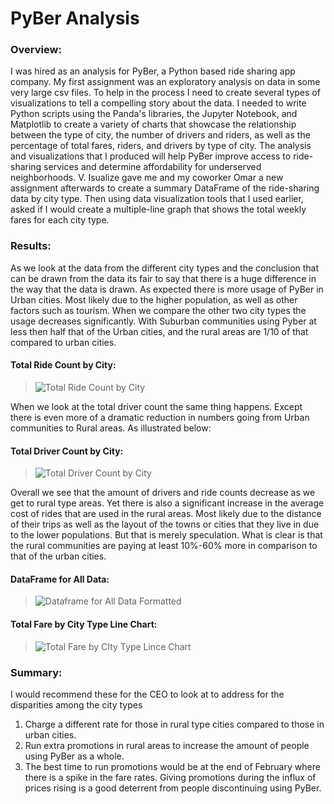# PyBer Analysis

### Overview: 
I was hired as an analysis for PyBer, a Python based ride sharing app company. My first assignment was an exploratory analysis on data in some very large csv files. To help in the process I need to create several types of visualizations to tell a compelling story about the data. I needed to write Python scripts using the Panda's libraries, the Jupyter Notebook, and Matplotlib to create a variety of charts that showcase the relationship between the type of city, the number of drivers and riders, as well as the percentage of total fares, riders, and drivers by type of city. The analysis and visualizations that I produced will help PyBer improve access to ride-sharing services and determine affordability for underserved neighborhoods. V. Isualize gave me and my coworker Omar a new assignment afterwards to create a summary DataFrame of the ride-sharing data by city type. Then using data visualization tools that I used earlier, asked if I would create a multiple-line graph that shows the total weekly fares for each city type. 

### Results:
As we look at the data from the different city types and the conclusion that can be drawn from the data its fair to say that there is a huge difference in the way that the data is drawn. As expected there is more usage of PyBer in Urban cities. Most likely due to the higher population, as well as other factors such as tourism. When we compare the other two city types the usage decreases significantly. With Suburban communities using Pyber at less then half that of the Urban cities, and the rural areas are 1/10 of that compared to urban cities. 

#### Total Ride Count by City:
>![Total Ride Count by City](https://user-images.githubusercontent.com/95380144/151454202-4ec8c954-f7f9-40d2-9c14-43a5b5e74e07.png)

When we look at the total driver count the same thing happens. Except there is even more of a dramatic reduction in numbers going from Urban communities to Rural areas. As illustrated below:

#### Total Driver Count by City:
>![Total Driver Count by City](https://user-images.githubusercontent.com/95380144/151454378-0dea9664-f4b0-4e31-b7b8-81a81aa9a3d0.png)

Overall we see that the amount of drivers and ride counts decrease as we get to rural type areas. Yet there is also a significant increase in the average cost of rides that are used in the rural areas. Most likely due to the distance of their trips as well as the layout of the towns or cities that they live in due to the lower populations. But that is merely speculation. What is clear is that the rural communities are paying at least 10%-60% more in comparison to that of the urban cities. 

#### DataFrame for All Data:
>![Dataframe for All Data Formatted](https://user-images.githubusercontent.com/95380144/151454815-3b6f4915-eeb0-4a41-8890-55733d1dda4c.png)
#### Total Fare by City Type Line Chart:
>![Total Fare by CIty Type Lince Chart](https://user-images.githubusercontent.com/95380144/151455112-8819e41e-bcec-4a25-b6bf-f385dad4d215.png)

### Summary:
I would recommend these for the CEO to look at to address for the disparities among the city types
1. Charge a different rate for those in rural type cities compared to those in urban cities.
2. Run extra promotions in rural areas to increase the amount of people using PyBer as a whole.
3. The best time to run promotions would be at the end of February where there is a spike in the fare rates. Giving promotions during the influx of prices rising is a good deterrent from people discontinuing using PyBer.

